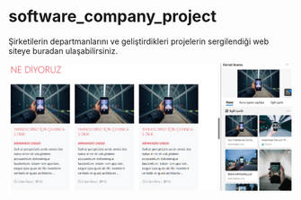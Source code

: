 # software_company_project
<p>Şirketilerin departmanlarını ve geliştirdikleri projelerin sergilendiği web siteye buradan ulaşabilirsiniz.</p>

![Model](https://github.com/cavusogluercument/software_company_project/blob/main/software_company.png)

